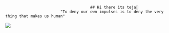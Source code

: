                                          ## Hi there its teja👋
                            "To deny our own impulses is to deny the very thing that makes us human"
<img src="https://i.pinimg.com/736x/ed/3d/1f/ed3d1f63878a4f606ef8ed170834b330.jpg"/> 
<!--
**tejamp3/tejamp3** is a ✨ _special_ ✨ repository because its `README.md` (this file) appears on your GitHub profile.

Here are some ideas to get you started:

- 🔭 I’m currently working on ...
- 🌱 I’m currently learning ...
- 👯 I’m looking to collaborate on ...
- 🤔 I’m looking for help with ...
- 💬 Ask me about ...
- 📫 How to reach me: ...
- 😄 Pronouns: ...
- ⚡ Fun fact: ...
-->
